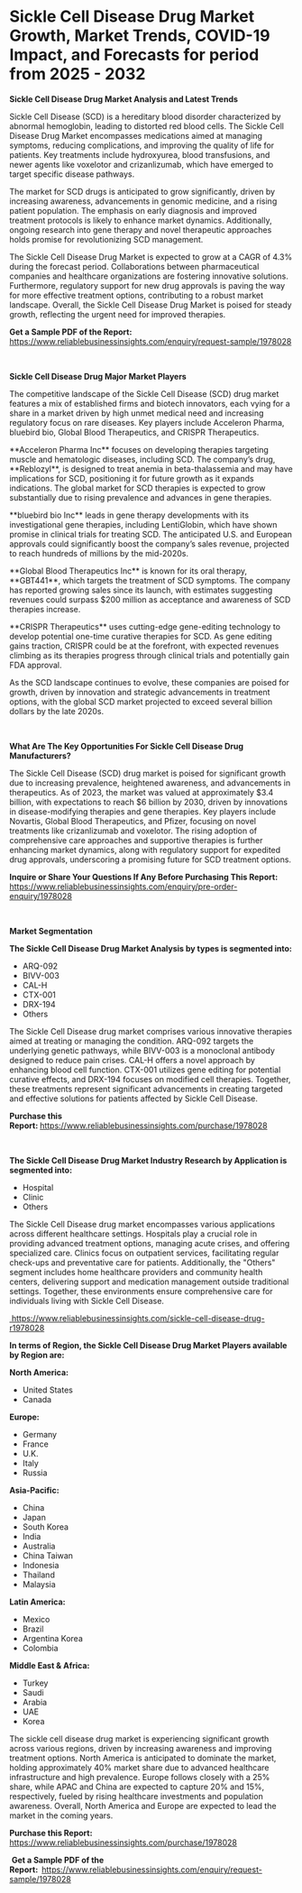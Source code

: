 <p><h1>Sickle Cell Disease Drug Market Growth, Market Trends, COVID-19 Impact, and Forecasts for period from 2025 - 2032</h1></p><p><strong>Sickle Cell Disease Drug Market Analysis and Latest Trends</strong></p>
<p><p>Sickle Cell Disease (SCD) is a hereditary blood disorder characterized by abnormal hemoglobin, leading to distorted red blood cells. The Sickle Cell Disease Drug Market encompasses medications aimed at managing symptoms, reducing complications, and improving the quality of life for patients. Key treatments include hydroxyurea, blood transfusions, and newer agents like voxelotor and crizanlizumab, which have emerged to target specific disease pathways.</p><p>The market for SCD drugs is anticipated to grow significantly, driven by increasing awareness, advancements in genomic medicine, and a rising patient population. The emphasis on early diagnosis and improved treatment protocols is likely to enhance market dynamics. Additionally, ongoing research into gene therapy and novel therapeutic approaches holds promise for revolutionizing SCD management.</p><p>The Sickle Cell Disease Drug Market is expected to grow at a CAGR of 4.3% during the forecast period. Collaborations between pharmaceutical companies and healthcare organizations are fostering innovative solutions. Furthermore, regulatory support for new drug approvals is paving the way for more effective treatment options, contributing to a robust market landscape. Overall, the Sickle Cell Disease Drug Market is poised for steady growth, reflecting the urgent need for improved therapies.</p></p>
<p><strong>Get a Sample PDF of the Report:&nbsp;</strong> <a href="https://www.reliablebusinessinsights.com/enquiry/request-sample/1978028?utm_campaign=2265&utm_medium=2&utm_source=Github&utm_content=ia&utm_term=19042025&utm_id=sickle-cell-disease-drug">https://www.reliablebusinessinsights.com/enquiry/request-sample/1978028</a></p>
<p>&nbsp;</p>
<p><strong>Sickle Cell Disease Drug Major Market Players</strong></p>
<p><p>The competitive landscape of the Sickle Cell Disease (SCD) drug market features a mix of established firms and biotech innovators, each vying for a share in a market driven by high unmet medical need and increasing regulatory focus on rare diseases. Key players include Acceleron Pharma, bluebird bio, Global Blood Therapeutics, and CRISPR Therapeutics.</p><p>**Acceleron Pharma Inc** focuses on developing therapies targeting muscle and hematologic diseases, including SCD. The company’s drug, **Reblozyl**, is designed to treat anemia in beta-thalassemia and may have implications for SCD, positioning it for future growth as it expands indications. The global market for SCD therapies is expected to grow substantially due to rising prevalence and advances in gene therapies.</p><p>**bluebird bio Inc** leads in gene therapy developments with its investigational gene therapies, including LentiGlobin, which have shown promise in clinical trials for treating SCD. The anticipated U.S. and European approvals could significantly boost the company’s sales revenue, projected to reach hundreds of millions by the mid-2020s.</p><p>**Global Blood Therapeutics Inc** is known for its oral therapy, **GBT441**, which targets the treatment of SCD symptoms. The company has reported growing sales since its launch, with estimates suggesting revenues could surpass $200 million as acceptance and awareness of SCD therapies increase.</p><p>**CRISPR Therapeutics** uses cutting-edge gene-editing technology to develop potential one-time curative therapies for SCD. As gene editing gains traction, CRISPR could be at the forefront, with expected revenues climbing as its therapies progress through clinical trials and potentially gain FDA approval.</p><p>As the SCD landscape continues to evolve, these companies are poised for growth, driven by innovation and strategic advancements in treatment options, with the global SCD market projected to exceed several billion dollars by the late 2020s.</p></p>
<p>&nbsp;</p>
<p><strong>What Are The Key Opportunities For Sickle Cell Disease Drug Manufacturers?</strong></p>
<p><p>The Sickle Cell Disease (SCD) drug market is poised for significant growth due to increasing prevalence, heightened awareness, and advancements in therapeutics. As of 2023, the market was valued at approximately $3.4 billion, with expectations to reach $6 billion by 2030, driven by innovations in disease-modifying therapies and gene therapies. Key players include Novartis, Global Blood Therapeutics, and Pfizer, focusing on novel treatments like crizanlizumab and voxelotor. The rising adoption of comprehensive care approaches and supportive therapies is further enhancing market dynamics, along with regulatory support for expedited drug approvals, underscoring a promising future for SCD treatment options.</p></p>
<p><strong>Inquire or Share Your Questions If Any Before Purchasing This Report:</strong> <a href="https://www.reliablebusinessinsights.com/enquiry/pre-order-enquiry/1978028?utm_campaign=2265&utm_medium=2&utm_source=Github&utm_content=ia&utm_term=19042025&utm_id=sickle-cell-disease-drug">https://www.reliablebusinessinsights.com/enquiry/pre-order-enquiry/1978028</a></p>
<p>&nbsp;</p>
<p><strong>Market Segmentation</strong></p>
<p><strong>The Sickle Cell Disease Drug Market Analysis by types is segmented into:</strong></p>
<p><ul><li>ARQ-092</li><li>BIVV-003</li><li>CAL-H</li><li>CTX-001</li><li>DRX-194</li><li>Others</li></ul></p>
<p><p>The Sickle Cell Disease drug market comprises various innovative therapies aimed at treating or managing the condition. ARQ-092 targets the underlying genetic pathways, while BIVV-003 is a monoclonal antibody designed to reduce pain crises. CAL-H offers a novel approach by enhancing blood cell function. CTX-001 utilizes gene editing for potential curative effects, and DRX-194 focuses on modified cell therapies. Together, these treatments represent significant advancements in creating targeted and effective solutions for patients affected by Sickle Cell Disease.</p></p>
<p><strong>Purchase this Report:&nbsp;</strong><a href="https://www.reliablebusinessinsights.com/purchase/1978028?utm_campaign=2265&utm_medium=2&utm_source=Github&utm_content=ia&utm_term=19042025&utm_id=sickle-cell-disease-drug">https://www.reliablebusinessinsights.com/purchase/1978028</a></p>
<p>&nbsp;</p>
<p><strong>The Sickle Cell Disease Drug Market Industry Research by Application is segmented into:</strong></p>
<p><ul><li>Hospital</li><li>Clinic</li><li>Others</li></ul></p>
<p><p>The Sickle Cell Disease drug market encompasses various applications across different healthcare settings. Hospitals play a crucial role in providing advanced treatment options, managing acute crises, and offering specialized care. Clinics focus on outpatient services, facilitating regular check-ups and preventative care for patients. Additionally, the "Others" segment includes home healthcare providers and community health centers, delivering support and medication management outside traditional settings. Together, these environments ensure comprehensive care for individuals living with Sickle Cell Disease.</p></p>
<p><a href="https://www.reliablebusinessinsights.com/sickle-cell-disease-drug-r1978028?utm_campaign=2265&utm_medium=2&utm_source=Github&utm_content=ia&utm_term=19042025&utm_id=sickle-cell-disease-drug">&nbsp;https://www.reliablebusinessinsights.com/sickle-cell-disease-drug-r1978028</a></p>
<p><strong>In terms of Region, the Sickle Cell Disease Drug Market Players available by Region are:</strong></p>
<p>
    <p> <strong> North America: </strong>
        <ul>
            <li>United States</li>
            <li>Canada</li>
        </ul>
        </p> 
    <p> <strong> Europe: </strong>
        <ul>
            <li>Germany</li>
            <li>France</li>
            <li>U.K.</li>
            <li>Italy</li>
            <li>Russia</li>
        </ul>
        </p> 
    <p> <strong> Asia-Pacific: </strong>
        <ul>
            <li>China</li>
            <li>Japan</li>
            <li>South Korea</li>
            <li>India</li>
            <li>Australia</li>
            <li>China Taiwan</li>
            <li>Indonesia</li>
            <li>Thailand</li>
            <li>Malaysia</li>
        </ul>
        </p> 
    <p> <strong> Latin America: </strong>
        <ul>
            <li>Mexico</li>
            <li>Brazil</li>
            <li>Argentina Korea</li>
            <li>Colombia</li>
        </ul>
        </p> 
    <p> <strong> Middle East & Africa: </strong>
        <ul>
            <li>Turkey</li>
            <li>Saudi</li>
            <li>Arabia</li>
            <li>UAE</li>
            <li>Korea</li>
        </ul>
    </p>
    </p>
<p><p>The sickle cell disease drug market is experiencing significant growth across various regions, driven by increasing awareness and improving treatment options. North America is anticipated to dominate the market, holding approximately 40% market share due to advanced healthcare infrastructure and high prevalence. Europe follows closely with a 25% share, while APAC and China are expected to capture 20% and 15%, respectively, fueled by rising healthcare investments and population awareness. Overall, North America and Europe are expected to lead the market in the coming years.</p></p>
<p><strong>Purchase this Report: </strong><a href="https://www.reliablebusinessinsights.com/purchase/1978028?utm_campaign=2265&utm_medium=2&utm_source=Github&utm_content=ia&utm_term=19042025&utm_id=sickle-cell-disease-drug">https://www.reliablebusinessinsights.com/purchase/1978028</a></p>
<p>&nbsp;<strong>Get a Sample PDF of the Report:&nbsp;&nbsp;</strong><a href="https://www.reliablebusinessinsights.com/enquiry/request-sample/1978028?utm_campaign=2265&utm_medium=2&utm_source=Github&utm_content=ia&utm_term=19042025&utm_id=sickle-cell-disease-drug">https://www.reliablebusinessinsights.com/enquiry/request-sample/1978028</a></p>
<p><strong></strong></p>
<p><p></p><p></p><p></p></p>